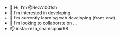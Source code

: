 - 👋 Hi, I’m @RezA1001sh
- 👀 I’m interested in developing 
- 🌱 I’m currently learning web developing (front-end) 
- 💞️ I’m looking to collaborate on ...
- 📫 insta: reza_shamsipour98

<!---
RezA1001sh/RezA1001sh is a ✨ special ✨ repository because its `README.md` (this file) appears on your GitHub profile.
You can click the Preview link to take a look at your changes.
--->
